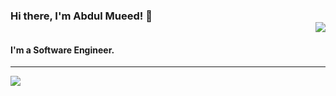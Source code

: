 ### Hi there, I'm Abdul Mueed! 👋 <div align = 'right'>![](https://komarev.com/ghpvc/?username=amueed&color=brightgreen&style=flat-square)</div>

#### **I'm a Software Engineer.**

<hr/>

<a href="https://github.com/amueed">
  <img src="https://github-readme-stats.vercel.app/api?username=amueed&theme=swift&count_private=true&show_icons=true&hide=stars&border_radius=0" />
</a>

<!--
**amueed/amueed** is a ✨ _special_ ✨ repository because its `README.md` (this file) appears on your GitHub profile.

Here are some ideas to get you started:

- 🔭 I’m currently working on ...
- 🌱 I’m currently learning ...
- 👯 I’m looking to collaborate on ...
- 🤔 I’m looking for help with ...
- 💬 Ask me about ...
- 📫 How to reach me: ...
- 😄 Pronouns: ...
- ⚡ Fun fact: ...
-->
